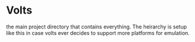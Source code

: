 # Volts
the main project directory that contains everything.
The heirarchy is setup like this in case volts ever decides to support more platforms for emulation.